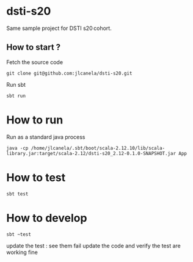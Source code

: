 # dsti-s20

Same sample project for DSTI s20 cohort.

## How to start ? 

Fetch the source code
```
git clone git@github.com:jlcanela/dsti-s20.git
```

Run sbt
```
sbt run
```

# How to run

Run as a standard java process
```
java -cp /home/jlcanela/.sbt/boot/scala-2.12.10/lib/scala-library.jar:target/scala-2.12/dsti-s20_2.12-0.1.0-SNAPSHOT.jar App
```

# How to test

```
sbt test
```

# How to develop

```
sbt ~test
```

update the test : see them fail
update the code and verify the test are working fine



